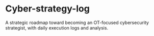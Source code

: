 # Cyber-strategy-log
A strategic roadmap toward becoming an OT-focused cybersecurity strategist, with daily execution logs and analysis.
